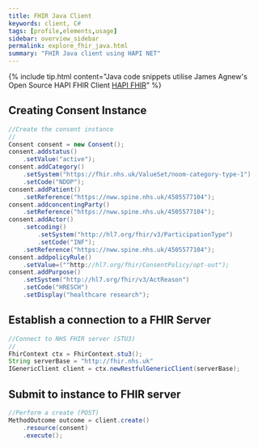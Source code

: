 ```yaml
---
title: FHIR Java Client
keywords: client, C#
tags: [profile,elements,usage]
sidebar: overview_sidebar
permalink: explore_fhir_java.html
summary: "FHIR Java client using HAPI NET"
---
```


{% include tip.html content="Java code snippets utilise James Agnew's Open Source HAPI FHIR Client [HAPI FHIR](https://github.com/jamesagnew/hapi-fhir)" %}

## Creating Consent Instance ##


```java
//Create the consent instance
//
Consent consent = new Consent();
consent.addstatus()
	.setValue("active");
consent.addCategory()
	.setSystem("https://fhir.nhs.uk/ValueSet/noom-category-type-1")
	.setCode("NDOP");
consent.addPatient()
	.setReference("https://nww.spine.nhs.uk/4505577104");
consent.addconcentingParty()
	.setReference("https://nww.spine.nhs.uk/4505577104");
consent.addActor()
	.setcoding()
		.setSystem("http://hl7.org/fhir/v3/ParticipationType")
		.setCode("INF");
	.setReference("https://nww.spine.nhs.uk/4505577104");
consent.addpolicyRule()
	.setValue=(""http://hl7.org/fhir/ConsentPolicy/opt-out");
consent.addPurpose()
	.setSystem("http://hl7.org/fhir/v3/ActReason")
	.setCode("HRESCH")
	.setDisplay("healthcare research");
```

## Establish a connection to a FHIR Server ##

```java
//Connect to NHS FHIR server (STU3)
//
FhirContext ctx = FhirContext.stu3();
String serverBase = "http://fhir.nhs.uk"
IGenericClient client = ctx.newRestfulGenericClient(serverBase);
```

## Submit to instance to FHIR server ##

```java 
//Perform a create (POST)
MethodOutcome outcome = client.create()
	.resource(consent)
	.execute();
```

